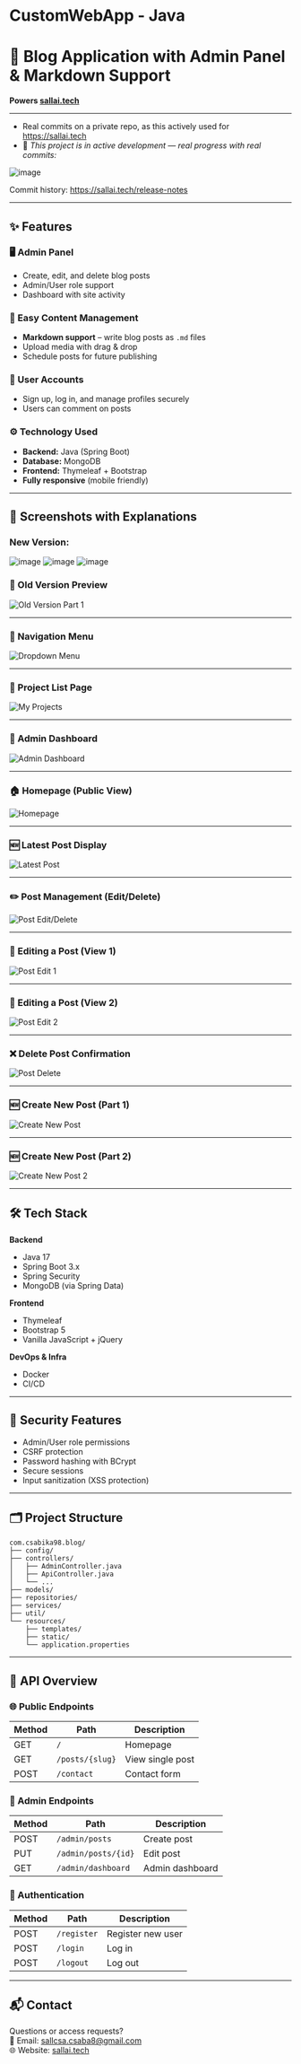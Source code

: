 # CustomWebApp - Java
# 📝 Blog Application with Admin Panel & Markdown Support  
**Powers [sallai.tech](https://sallai.tech)**  

---
* Real commits on a private repo, as this actively used for https://sallai.tech
* 🚧 _This project is in active development — real progress with real commits:_  

![image](https://github.com/user-attachments/assets/9f571115-016e-4262-bbbd-4c1aa7cf90e9)


Commit history:
https://sallai.tech/release-notes

---

## ✨ Features  

### 🖥️ Admin Panel  
- Create, edit, and delete blog posts  
- Admin/User role support  
- Dashboard with site activity  

### 📝 Easy Content Management  
- **Markdown support** – write blog posts as `.md` files  
- Upload media with drag & drop  
- Schedule posts for future publishing  

### 👥 User Accounts  
- Sign up, log in, and manage profiles securely  
- Users can comment on posts  

### ⚙️ Technology Used  
- **Backend:** Java (Spring Boot)  
- **Database:** MongoDB  
- **Frontend:** Thymeleaf + Bootstrap  
- **Fully responsive** (mobile friendly)  

---

## 📸 Screenshots with Explanations  

### New Version:

![image](https://github.com/user-attachments/assets/d102a0fe-7aa6-4510-9462-b5a138e55ed9)
![image](https://github.com/user-attachments/assets/2051098f-4021-40f5-928f-b163292851bd)
![image](https://github.com/user-attachments/assets/8b9b9a99-3186-4cbe-b50e-4bc43c252e6d)



### 🧪 Old Version Preview  
![Old Version Part 1](https://github.com/user-attachments/assets/e60d5c9a-6578-4286-97db-987c4fcdda41)

---

### 📂 Navigation Menu  
![Dropdown Menu](https://github.com/user-attachments/assets/0ad7579e-56be-437b-bafd-c88fe86700ec)

---

### 📑 Project List Page  
![My Projects](https://github.com/user-attachments/assets/49790d72-9201-4a30-8b32-ae2d64cc4f8b)

---

### 🧭 Admin Dashboard  
![Admin Dashboard](https://github.com/user-attachments/assets/7d2fa5b7-54bb-4fb7-b34a-2799611b66bb)

---

### 🏠 Homepage (Public View)  
![Homepage](https://github.com/user-attachments/assets/bedc5ca4-0122-4b10-8d7f-58256cf90e09)

---

### 🆕 Latest Post Display  
![Latest Post](https://github.com/user-attachments/assets/8d000329-4304-423d-bae6-f4cbf561d528)

---

### ✏️ Post Management (Edit/Delete)  
![Post Edit/Delete](https://github.com/user-attachments/assets/b3147073-5dbe-4648-b4ad-8b1d2e2abec2)

---

### 📝 Editing a Post (View 1)  
![Post Edit 1](https://github.com/user-attachments/assets/56d1d070-a489-4698-bf31-4dcfbf71a333)

---

### 📝 Editing a Post (View 2)  
![Post Edit 2](https://github.com/user-attachments/assets/11419596-8d0d-49ef-82e6-c7fc3d1cfd76)

---

### ❌ Delete Post Confirmation  
![Post Delete](https://github.com/user-attachments/assets/c29016f4-5bbd-4de2-8f00-4e8924556b9f)

---

### 🆕 Create New Post (Part 1)  
![Create New Post](screenshots/5.png)

---

### 🆕 Create New Post (Part 2)  
![Create New Post 2](screenshots/6.png)

---

## 🛠️ Tech Stack  

**Backend**  
- Java 17  
- Spring Boot 3.x  
- Spring Security  
- MongoDB (via Spring Data)  

**Frontend**  
- Thymeleaf  
- Bootstrap 5  
- Vanilla JavaScript + jQuery  

**DevOps & Infra**  
- Docker  
- CI/CD  

---

## 🔐 Security Features  

- Admin/User role permissions  
- CSRF protection  
- Password hashing with BCrypt  
- Secure sessions  
- Input sanitization (XSS protection)  

---

## 🗂️ Project Structure  

```
com.csabika98.blog/
├── config/
├── controllers/
│   ├── AdminController.java
│   ├── ApiController.java
│   └── ...
├── models/ 
├── repositories/ 
├── services/
├── util/ 
└── resources/
    ├── templates/ 
    ├── static/
    └── application.properties
```

---

## 📡 API Overview  

### 🌐 Public Endpoints  
| Method | Path            | Description         |
|--------|-----------------|---------------------|
| GET    | `/`             | Homepage            |
| GET    | `/posts/{slug}` | View single post    |
| POST   | `/contact`      | Contact form        |

### 🔐 Admin Endpoints  
| Method | Path                 | Description         |
|--------|----------------------|---------------------|
| POST   | `/admin/posts`       | Create post         |
| PUT    | `/admin/posts/{id}`  | Edit post           |
| GET    | `/admin/dashboard`   | Admin dashboard     |

### 👤 Authentication  
| Method | Path        | Description         |
|--------|-------------|---------------------|
| POST   | `/register` | Register new user   |
| POST   | `/login`    | Log in              |
| POST   | `/logout`   | Log out             |

---

## 📬 Contact  

Questions or access requests?  
📧 Email: [sallcsa.csaba8@gmail.com](mailto:sallcsa.csaba8@gmail.com)  
🌐 Website: [sallai.tech](https://sallai.tech)
